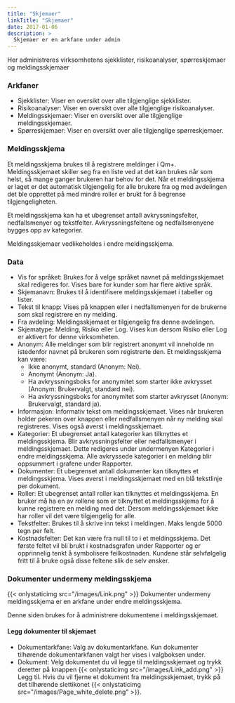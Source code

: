 ```yaml
---
title: "Skjemaer"
linkTitle: "Skjemaer"
date: 2017-01-06
description: >
  Skjemaer er en arkfane under admin
---
```

Her administreres virksomhetens sjekklister, risikoanalyser, spørreskjemaer og meldingsskjemaer

### Arkfaner

- Sjekklister: Viser en oversikt over alle tilgjenglige sjekklister.
- Risikoanalyser: Viser en oversikt over alle tilgjenglige risikoanalyser.
- Meldingsskjemaer: Viser en oversikt over alle tilgjenglige meldingsskjemaer.
- Spørreskjemaer: Viser en oversikt over alle tilgjenglige spørreskjemaer.

### Meldingsskjema
Et meldingsskjema brukes til å registrere meldinger i Qm+. Meldingsskjemaet skiller seg fra en liste ved at det kan brukes når som helst, så mange ganger brukeren har behov for det. Når et meldingsskjema er laget er det automatisk tilgjengelig for alle brukere fra og med avdelingen det ble opprettet på med mindre roller er brukt for å begrense tilgjengeligheten.

Et meldingsskjema kan ha et ubegrenset antall avkryssningsfelter, nedfallsmenyer og tekstfelter. Avkryssningsfeltene og nedfallsmenyene bygges opp av kategorier.

Meldingsskjemaer vedlikeholdes i endre meldingsskjema.

### Data

- Vis for språket: Brukes for å velge språket navnet på meldingsskjemaet skal redigeres for. Vises bare for kunder som har flere aktive språk.
- Skjemanavn: Brukes til å identifisere meldingsskjemaet i tabeller og lister.
- Tekst til knapp: Vises på knappen eller i nedfallsmenyen for de brukerne som skal registrere en ny melding.
- Fra avdeling: Meldingsskjemaet er tilgjengelig fra denne avdelingen.
- Skjematype: Melding, Risiko eller Log. Vises kun dersom Risiko eller Log er aktivert for denne virksomheten.
- Anonym: Alle meldinger som blir registrert anonymt vil inneholde nn istedenfor navnet på brukeren som registrerte den. Et meldingsskjema kan være:
  - Ikke anonymt, standard (Anonym: Nei).
  - Anonymt (Anonym: Ja).
  - Ha avkryssningsboks for anonymitet som starter ikke avkrysset (Anonym: Brukervalgt, standard nei).
  - Ha avkryssningsboks for anonymitet som starter avkrysset (Anonym: Brukervalgt, standard ja).
- Informasjon: Informativ tekst om meldingsskjemaet. Vises når brukeren holder pekeren over knappen eller nedfallsmenyen når ny melding skal registreres. Vises også øverst i meldingsskjemaet.
- Kategorier: Et ubegrenset antall kategorier kan tilknyttes et meldingsskjema. Blir avkryssningsfelter eller nedfallsmenyer i meldingsskjemaet. Dette redigeres under undermenyen Kategorier i endre meldingsskjema. Alle avkryssede kategorier i en melding blir oppsummert i grafene under Rapporter.
- Dokumenter: Et ubegrenset antall dokumenter kan tilknyttes et meldingsskjema. Vises øverst i meldingsskjemaet med en blå tekstlinje per dokument.
- Roller: Et ubegrenset antall roller kan tilknyttes et meldingsskjema. En bruker må ha en av rollene som er tilknyttet et meldingsskjema for å kunne registrere en melding med det. Dersom meldingsskjemaet ikke har roller vil det være tilgjengelig for alle.
- Tekstfelter: Brukes til å skrive inn tekst i meldingen. Maks lengde 5000 tegn per felt.
- Kostnadsfelter: Det kan være fra null til to i et meldingsskjema. Det første feltet vil bli brukt i kostnadsgrafen under Rapporter og er opprinnelig tenkt å symbolisere feilkostnaden. Kundene står selvfølgelig fritt til å bruke også disse feltene slik de selv ønsker.

### Dokumenter undermeny meldingsskjema
{{< onlystaticimg src="/images/Link.png" >}} Dokumenter undermeny meldingsskjema er en arkfane under endre meldingsskjema.

Denne siden brukes for å administrere dokumentene i meldingsskjemaet.

#### Legg dokumenter til skjemaet

- Dokumentarkfane: Valg av dokumentarkfane. Kun dokumenter tilhørende dokumentarkfanen valgt her vises i valgboksen under.
- Dokument: Velg dokumentet du vil legge til meldingsskjemaet og trykk deretter på knappen {{< onlystaticimg src="/images/Link_add.png" >}} Legg til. Hvis du vil fjerne et dokument fra meldingsskjemaet, trykk på det tilhørende slettikonet {{< onlystaticimg src="/images/Page_white_delete.png" >}}.

